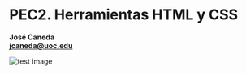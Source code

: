 # PEC2. Herramientas HTML y CSS

**José Caneda**  
**jcaneda@uoc.edu**

<picture>
  <source srcset="image.jpeg?as=avif" type="image/avif" />
  <source srcset="image.jpeg?as=webp" type="image/webp" />
  <source srcset="image.jpeg?as=webp&width=800" type="image/webp" />
  <img src="image.jpeg?width=200" alt="test image" />
</picture>
